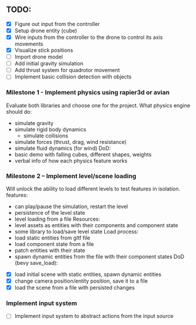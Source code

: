 ## TODO:
- [x] Figure out input from the controller
- [x] Setup drone entity (cube)
- [x] Wire inputs from the controller to the drone to control its axis movements
- [x] Visualize stick positions
- [ ] Import drone model
- [ ] Add initial gravity simulation
- [ ] Add thrust system for quadrotor movement
- [ ] Implement basic collision detection with objects

### Milestone 1 - Implement physics using rapier3d or avian
Evaluate both libraries and choose one for the project.
What physics engine should do:
- simulate gravity
- simulate rigid body dynamics
    - simulate collisions
- simulate forces (thrust, drag, wind resistance)
- simulate fluid dynamics (for wind)
DoD:
- basic demo with falling cubes, different shapes, weights
- verbal info of how each physics feature works

### Milestone 2 – Implement level/scene loading
Will unlock the ability to load different levels to test features in isolation.
features:
- can play/pause the simulation, restart the level
- persistence of the level state
- level loading from a file
Resources:
- level assets as entities with their components and component state
- some library to load/save level state
Load process:
- load static entities from gltf file
- load component state from a file
- patch entities with their state
- spawn dynamic entities from the file with their component states
DoD (bevy save_load):
- [x] load initial scene with static entities, spawn dynamic entities
- [x] change camera position/entity position, save it to a file
- [x] load the scene from a file with persisted changes

### Implement input system
- [ ] Implement input system to abstract actions from the input source
